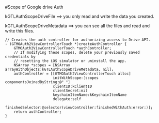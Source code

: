 #Scope of Google drive Auth 

kGTLAuthScopeDriveFile    ==> you only read and write the data you created.

kGTLAuthScopeDriveMetadata   ==> you can see all the files and read and write this files.


	// Creates the auth controller for authorizing access to Drive API.
	- (GTMOAuth2ViewControllerTouch *)createAuthController {
	    GTMOAuth2ViewControllerTouch *authController;
	    // If modifying these scopes, delete your previously saved credentials by
	    // resetting the iOS simulator or uninstall the app.
	    NSArray *scopes = [NSArray arrayWithObjects:kGTLAuthScopeDriveMetadata, nil];
	    authController = [[GTMOAuth2ViewControllerTouch alloc]
	                      initWithScope:[scopes componentsJoinedByString:@" "]
	                      clientID:kClientID
	                      clientSecret:nil
	                      keychainItemName:kKeychainItemName
	                      delegate:self
	                      finishedSelector:@selector(viewController:finishedWithAuth:error:)];
	    return authController;
	}
